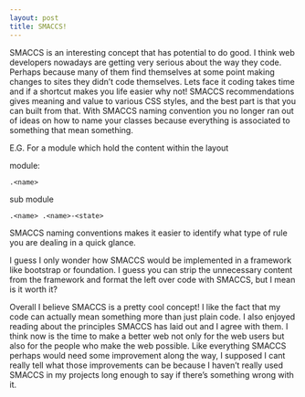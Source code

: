 ```yaml
---
layout: post
title: SMACCS!
---
```


SMACCS is an interesting concept that has potential to do good.  I think web developers nowadays are getting very serious about the way they code. Perhaps because many of them find themselves at some point making changes to sites they didn’t code themselves. Lets face it coding takes time and if a shortcut makes you life easier why not! SMACCS recommendations gives meaning and value to various CSS styles, and the best part is that you can built from that. With SMACCS naming convention you no longer ran out of ideas on how to name your classes because everything is associated to something that mean something. 

E.G.
For a module which hold the content within the layout

module: 
```
.<name>
```

sub module
```
.<name> .<name>-<state>
```

SMACCS naming conventions makes it easier to identify what type of rule you are dealing in a quick glance. 

I guess I only wonder how SMACCS would be implemented in a framework like bootstrap or foundation. I guess you can strip the unnecessary content from the framework and format the left over code with SMACCS, but I mean is it worth it?

Overall I believe SMACCS is a pretty cool concept! I like the fact that my code can actually mean something more than just plain code. I also enjoyed reading about the principles SMACCS has laid out and I agree with them. I think now is the time to make a better web not only for the web users but also for the people who make the web possible. Like everything SMACCS perhaps would need some improvement along the way, I supposed I cant really tell what those improvements can be because I haven’t really used SMACCS in my projects long enough to say if there’s something wrong with it.  
